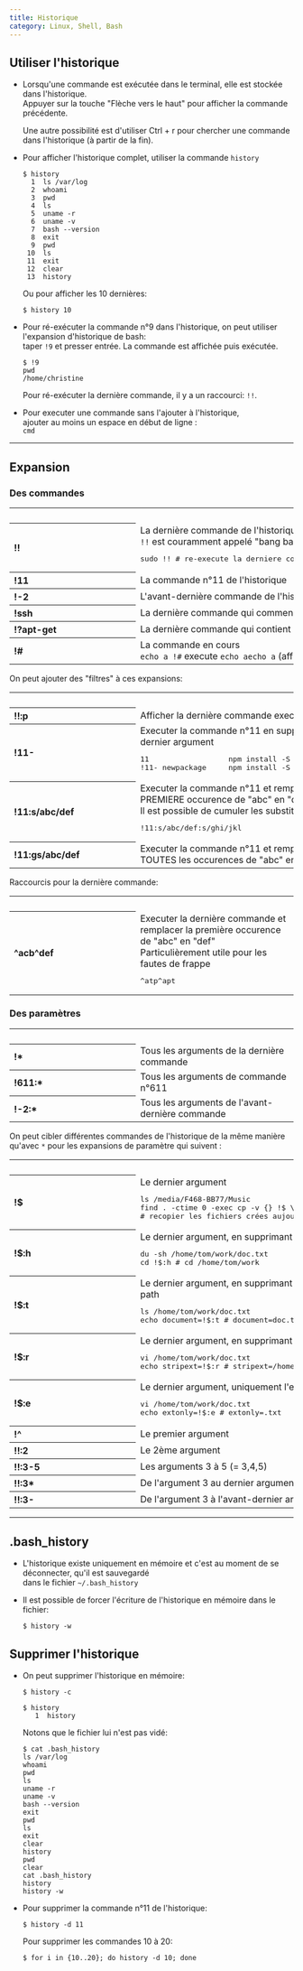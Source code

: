 ```yaml
---
title: Historique
category: Linux, Shell, Bash
---
```


## Utiliser l'historique

* Lorsqu'une commande est exécutée dans le terminal, elle est stockée dans l'historique.  
  Appuyer sur la touche "Flèche vers le haut" pour afficher la commande précédente.

  Une autre possibilité est d'utiliser Ctrl + r pour chercher une commande dans l'historique (à partir de la fin).

* Pour afficher l'historique complet, utiliser la commande `history`

  ```
  $ history
    1  ls /var/log
    2  whoami
    3  pwd
    4  ls
    5  uname -r
    6  uname -v
    7  bash --version
    8  exit
    9  pwd
   10  ls
   11  exit
   12  clear
   13  history
  ```

  Ou pour afficher les 10 dernières:

  ```
  $ history 10
  ```

* Pour ré-exécuter la commande n°9 dans l'historique, on peut utiliser l'expansion d'historique de bash:  
  taper `!9` et presser entrée. La commande est affichée puis exécutée.

  ```
  $ !9
  pwd
  /home/christine
  ```

  Pour ré-exécuter la dernière commande, il y a un raccourci: `!!`.

* Pour executer une commande sans l'ajouter à l'historique,  
  ajouter au moins un espace en début de ligne : <code>  cmd</code>

---

## Expansion

### Des commandes

<table>
<tr><td>&emsp;&emsp;&emsp;&emsp;&emsp;&emsp;&emsp;&emsp;&emsp;&emsp;&emsp;&emsp;&emsp;</td><td></td></tr>
<tr>
  <th align="left">!!</th>
  <td>La dernière commande de l'historique<br><code>!!</code> est couramment appelé "bang bang"
  <pre lang="shell">sudo !! # re-execute la derniere commande en mode admin</pre></td>
</tr>
<tr>
  <th align="left">!11</th>
  <td>La commande n°11 de l'historique</td>
</tr>
<tr>
  <th align="left">!-2</th>
  <td>L'avant-dernière commande de l'historique</td>
</tr>
<tr>
  <th align="left">!ssh</th>
  <td>La dernière commande qui commence par "ssh"</td>
</tr>
<tr>
  <th align="left">!?apt-get</th>
  <td>La dernière commande qui contient "apt-get"</td>
</tr>
<tr>
  <th align="left">!#</th>
  <td>La commande en cours<br>
  <code>echo a !#</code> execute <code>echo aecho a</code> (affiche "aecho a")</td>
</tr>
</table>

On peut ajouter des "filtres" à ces expansions:

<table>
<tr><td>&emsp;&emsp;&emsp;&emsp;&emsp;&emsp;&emsp;&emsp;&emsp;&emsp;&emsp;&emsp;&emsp;</td><td></td></tr>
<tr>
  <th align="left">!!:p</th>
  <td>Afficher la dernière commande executée</td>
</tr>
<tr>
  <th align="left">!11-</th>
  <td>Executer la commande n°11 en supprimant le dernier argument
  <pre lang="shell">11                  npm install -S package
!11- newpackage     npm install -S newpackage</pre></td>
</tr>
<tr>
  <th align="left">!11:s/abc/def</th>
  <td>Executer la commande n°11 et remplacer la PREMIERE occurence de "abc" en "def"<br>Il est possible de cumuler les substitutions
  <pre lang="shell">!11:s/abc/def:s/ghi/jkl</pre></td>
</tr>
<tr>
  <th align="left">!11:gs/abc/def</th>
  <td>Executer la commande n°11 et remplacer TOUTES les occurences de "abc" en "def"</td>
</tr>
</table>

Raccourcis pour la dernière commande:

<table>
<tr><td>&emsp;&emsp;&emsp;&emsp;&emsp;&emsp;&emsp;&emsp;&emsp;&emsp;&emsp;&emsp;&emsp;</td><td></td></tr>
<tr>
  <th align="left">^acb^def</th>
  <td>Executer la dernière commande et remplacer la première occurence de "abc" en "def"<br>Particulièrement utile pour les fautes de frappe
  <pre lang="shell">^atp^apt</pre></td>
</tr>
</table>

### Des paramètres

<table>
<tr><td>&emsp;&emsp;&emsp;&emsp;&emsp;&emsp;&emsp;&emsp;&emsp;&emsp;&emsp;&emsp;&emsp;</td><td></td></tr>
<tr>
  <th align="left">!*</th>
  <td>Tous les arguments de la dernière commande</td>
</tr>
<tr>
  <th align="left">!611:*</th>
  <td>Tous les arguments de commande n°611</td>
</tr>
<tr>
  <th align="left">!-2:*</th>
  <td>Tous les arguments de l'avant-dernière commande</td>
</tr>
</table>

On peut cibler différentes commandes de l'historique de la même manière qu'avec `*` pour les expansions de paramètre qui suivent :

<table>
<tr><td>&emsp;&emsp;&emsp;&emsp;&emsp;&emsp;&emsp;&emsp;&emsp;&emsp;&emsp;&emsp;&emsp;</td><td></td></tr>
<tr>
  <th align="left">!$</th>
  <td>Le dernier argument
  <pre lang="shell">ls /media/F468-BB77/Music
find . -ctime 0 -exec cp -v {} !$ \;
# recopier les fichiers crées aujourd'hui dans "/media/..."</pre></td>
</tr>
<tr>
  <th align="left">!$:h</th>
  <td>Le dernier argument, en supprimant le nom de fichier du path
  <pre lang="shell">du -sh /home/tom/work/doc.txt
cd !$:h # cd /home/tom/work</pre></td>
</tr>
<tr>
  <th align="left">!$:t</th>
  <td>Le dernier argument, en supprimant le nom de dossier du path
  <pre lang="shell">ls /home/tom/work/doc.txt
echo document=!$:t # document=doc.txt</pre></td>
</tr>
<tr>
  <th align="left">!$:r</th>
  <td>Le dernier argument, en supprimant l'extension du fichier
  <pre lang="shell">vi /home/tom/work/doc.txt
echo stripext=!$:r # stripext=/home/tom/work/doc</pre></td>
</tr>
<tr>
  <th align="left">!$:e</th>
  <td>Le dernier argument, uniquement l'extension du fichier
  <pre lang="shell">vi /home/tom/work/doc.txt
echo extonly=!$:e # extonly=.txt</pre></td>
</tr>
<tr>
  <th align="left">!^</th>
  <td>Le premier argument</td>
</tr>
<tr>
  <th align="left">!!:2</th>
  <td>Le 2ème argument</td>
</tr>
<tr>
  <th align="left">!!:3-5</th>
  <td>Les arguments 3 à 5 (= 3,4,5)</td>
</tr>
<tr>
  <th align="left">!!:3*</th>
  <td>De l'argument 3 au dernier argument (= de 3 à n)</td>
</tr>
<tr>
  <th align="left">!!:3-</th>
  <td>De l'argument 3 à l'avant-dernier argument (= de 3 à n-1)</td>
</tr>
</table>

---

## .bash_history

* L'historique existe uniquement en mémoire et c'est au moment de se déconnecter, qu'il est sauvegardé  
  dans le fichier `~/.bash_history`

* Il est possible de forcer l'écriture de l'historique en mémoire dans le fichier:

  ```
  $ history -w
  ```

## Supprimer l'historique

* On peut supprimer l'historique en mémoire:

  ```
  $ history -c

  $ history
     1  history
  ```

  Notons que le fichier lui n'est pas vidé:

  ```
  $ cat .bash_history
  ls /var/log
  whoami
  pwd
  ls
  uname -r
  uname -v
  bash --version
  exit
  pwd
  ls
  exit
  clear
  history
  pwd
  clear
  cat .bash_history
  history
  history -w
  ```

* Pour supprimer la commande n°11 de l'historique:

  ```
  $ history -d 11
  ```

   Pour supprimer les commandes 10 à 20:

  ```
  $ for i in {10..20}; do history -d 10; done
  ```
